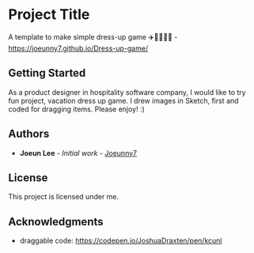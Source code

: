 # Project Title

A template to make simple dress-up game :airplane::hotel::palm_tree::bikini::wine_glass: - https://joeunny7.github.io/Dress-up-game/

## Getting Started

As a product designer in hospitality software company, I would like to try fun project, vacation dress up game. I drew images in Sketch, first and coded for dragging items. Please enjoy! :)

## Authors

* **Joeun Lee** - *Initial work* - [Joeunny7](https://github.com/joeunny7)


## License

This project is licensed under me.

## Acknowledgments

* draggable code: https://codepen.io/JoshuaDraxten/pen/kcunl
